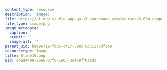 ```yaml
---
content_type: resource
description: 'Image: '
file: https://ol-ocw-studio-app-qa.s3.amazonaws.com/courses/6-004-computation-structures-spring-2017/cbad449926e607f01e053ef60ff0aad3_Slide16.png
file_type: image/png
image_metadata:
  caption: ''
  credit: ''
  image-alt: ''
parent_uid: ba996719-fd35-c417-5993-5d31177dfcb9
resourcetype: Image
title: Slide16.png
uid: cbad4499-26e6-07f0-1e05-3ef60ff0aad3
---
```

